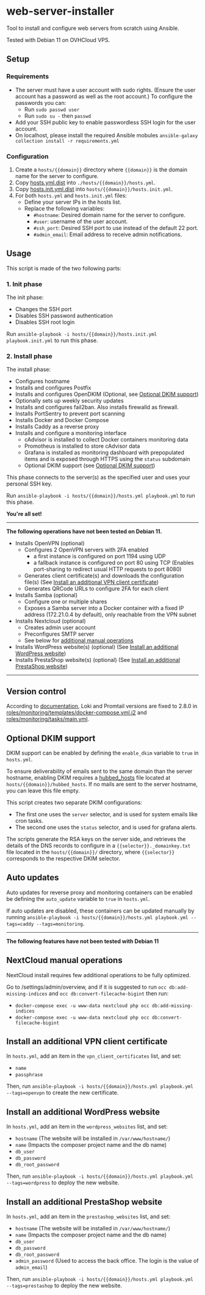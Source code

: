 # web-server-installer

Tool to install and configure web servers from scratch using Ansible.

Tested with Debian 11 on OVHCloud VPS.

## Setup

### Requirements

- The server must have a user account with sudo rights. (Ensure the user account has a password as well as the root account.) To configure the passwords you can:
  - Run `sudo passwd user`
  - Run `sudo su -` then `passwd`
- Add your SSH public key to enable passwordless SSH login for the user account.
- On localhost, please install the required Ansible mobules `ansible-galaxy collection install -r requirements.yml`

### Configuration

1. Create a `hosts/{{domain}}` directory where `{{domain}}` is the domain name for the server to configure.
2. Copy [hosts.yml.dist](hosts.yml.dist) into `./hosts/{{domain}}/hosts.yml`.
3. Copy [hosts.init.yml.dist](hosts.init.yml.dist) into `hosts/{{domain}}/hosts.init.yml`.
4. For both `hosts.yml` and `hosts.init.yml` files:
    - Define your server IPs in the hosts list.
    - Replace the following variables:
        - `#hostname`: Desired domain name for the server to configure.
        - `#user`: username of the user account.
        - `#ssh_port`: Desired SSH port to use instead of the default 22 port.
        - `#admin_email`: Email address to receive admin notifications.

## Usage

This script is made of the two following parts:

### 1. Init phase

The init phase:
- Changes the SSH port
- Disables SSH password authentication
- Disables SSH root login

Run `ansible-playbook -i hosts/{{domain}}/hosts.init.yml playbook.init.yml` to run this phase.

### 2. Install phase

The install phase:
- Configures hostname
- Installs and configures Postfix
- Installs and configures OpenDKIM (Optional, see [Optional DKIM support](#Optional-DKIM-support))
- Optionally sets up weekly security updates
- Installs and configures fail2ban. Also installs firewalld as firewall.
- Installs PortSentry to prevent port scanning
- Installs Docker and Docker Compose
- Installs Caddy as a reverse proxy
- Installs and configure a monitoring interface
    - cAdvisor is installed to collect Docker containers monitoring data
    - Promotheus is installed to store cAdvisor data
    - Grafana is installed as monitoring dashboard with prepopulated items and is exposed through HTTPS using the `status` subdomain
    - Optional DKIM support (see [Optional DKIM support](#Optional-DKIM-support))

This phase connects to the server(s) as the specified user and uses your personal SSH key.

Run `ansible-playbook -i hosts/{{domain}}/hosts.yml playbook.yml` to run this phase.

**You're all set!**

---
**The following operations have not been tested on Debian 11.**

- Installs OpenVPN (optional)
    - Configures 2 OpenVPN servers with 2FA enabled
        - a first instance is configured on port 1194 using UDP
        - a fallback instance is configured on port 80 using TCP (Enables port-sharing to redirect usual HTTP requests to port 8080)
    - Generates client certificate(s) and downloads the configuration file(s) (See [Install an additional VPN client certificate](#install-an-additional-vpn-client-certificate))
    - Generates QRCode URLs to configure 2FA for each client
- Installs Samba (optional)
    - Configure one or multiple shares
    - Exposes a Samba server into a Docker container with a fixed IP address (172.21.0.4 by default), only reachable from the VPN subnet
- Installs Nextcloud (optional)
    - Creates admin user account
    - Preconfigures SMTP server
    - See below for [additional manual operations](#nextcloud-manual-operations)
- Installs WordPress website(s) (optional) (See [Install an additional WordPress website](#install-an-additional-WordPress-website))
- Installs PrestaShop website(s) (optional) (See [Install an additional PrestaShop website](#Install-an-additional-PrestaShop-website))
---

## Version control

According to [documentation](https://grafana.com/docs/loki/latest/installation/docker/#install-with-docker), Loki and Promtail versions are fixed to 2.8.0 in [roles/monitoring/templates/docker-compose.yml.j2](roles/monitoring/templates/docker-compose.yml.j2) and [roles/monitoring/tasks/main.yml](roles/monitoring/tasks/main.yml).

## Optional DKIM support

DKIM support can be enabled by defining the `enable_dkim` variable to `true` in `hosts.yml`.

To ensure deliverability of emails sent to the same domain than the server hostname, enabling DKIM requires a [hubbed_hosts](https://manpages.debian.org/jessie/exim4-config/exim4-config_files.5.en.html#/etc/exim4/hubbed_hosts) file located at `hosts/{{domain}}/hubbed_hosts`. If no mails are sent to the server hostname, you can leave this file empty.

This script creates two separate DKIM configurations:
- The first one uses the `server` selector, and is used for system emails like cron tasks.
- The second one uses the `status` selector, and is used for grafana alerts.

The scripts generate the RSA keys on the server side, and retrieves the details of the DNS records to configure in a `{{selector}}._domainkey.txt` file located in the `hosts/{{domain}}/` directory, where `{{selector}}` corresponds to the respective DKIM selector.

## Auto updates
Auto updates for reverse proxy and monitoring containers can be enabled be defining the `auto_update` variable to `true` in `hosts.yml`.

If auto updates are disabled, these containers can be updated manually by running `ansible-playbook -i hosts/{{domain}}/hosts.yml playbook.yml --tags=caddy --tags=monitoring`.

---
**The following features have not been tested with Debian 11**

## NextCloud manual operations

NextCloud install requires few additional operations to be fully optimized.

Go to /settings/admin/overview, and if it is suggested to run `occ db:add-missing-indices` and `occ db:convert-filecache-bigint` then run:
- `docker-compose exec -u www-data nextcloud php occ db:add-missing-indices`
- `docker-compose exec -u www-data nextcloud php occ db:convert-filecache-bigint`

## Install an additional VPN client certificate

In `hosts.yml`, add an item in the `vpn_client_certificates` list, and set:
- `name`
- `passphrase`

Then, run `ansible-playbook -i hosts/{{domain}}/hosts.yml playbook.yml --tags=openvpn` to create the new certificate.

## Install an additional WordPress website

In `hosts.yml`, add an item in the `wordpress_websites` list, and set:
- `hostname` (The website will be installed in `/var/www/hostname/`)
- `name` (Impacts the composer project name and the db name)
- `db_user`
- `db_password`
- `db_root_password`

Then, run `ansible-playbook -i hosts/{{domain}}/hosts.yml playbook.yml --tags=wordpress` to deploy the new website.

## Install an additional PrestaShop website

In `hosts.yml`, add an item in the `prestashop_websites` list, and set:
- `hostname` (The website will be installed in `/var/www/hostname/`)
- `name` (Impacts the composer project name and the db name)
- `db_user`
- `db_password`
- `db_root_password`
- `admin_password` (Used to access the back office. The login is the value of `admin_email`)

Then, run `ansible-playbook -i hosts/{{domain}}/hosts.yml playbook.yml --tags=prestashop` to deploy the new website.
